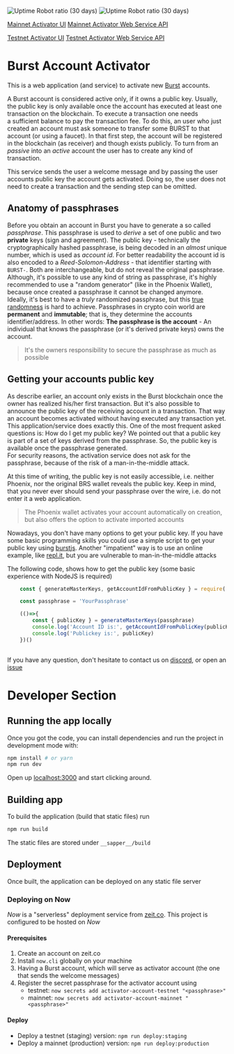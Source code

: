 ![Uptime Robot ratio (30 days)](https://img.shields.io/uptimerobot/ratio/m784377894-299d79c7d5c34fed26b22169?label=Uptime%20Mainnet)
![Uptime Robot ratio (30 days)](https://img.shields.io/uptimerobot/ratio/m784377904-89a3979b61551238a7d96b5d?label=Uptime%20Testnet)

[Mainnet Activator UI](https://burst-account-activator.now.sh/)
[Mainnet Activator Web Service API](https://petstore.swagger.io/?url=https://burst-account-activator.now.sh/api/info)

[Testnet Activator UI](https://burst-account-activator-testnet.now.sh/)
[Testnet Activator Web Service API](https://petstore.swagger.io/?url=https://burst-account-activator-testnet.now.sh/api/info)

# Burst Account Activator

This is a web application (and service) to activate new [Burst](https://www.burst-coin.org/) accounts.

A Burst account is considered active only, if it owns a public key. Usually, the public key is only available once the 
account has executed at least one transaction on the blockchain. To execute a transaction one needs  
a sufficient balance to pay the transaction fee. To do this, an user who just created an account must ask someone to 
transfer some BURST to that account (or using a faucet). In that first step, the account will be registered in the blockchain (as receiver) and
though exists publicly. To turn from an _passive_ into an _active_ account the user has to create any kind of transaction.

This service sends the user a welcome message and by passing the user accounts public key the account gets activated.
Doing so, the user does not need to create a transaction and the sending step can be omitted.    

## Anatomy of passphrases

Before you obtain an account in Burst you have to generate a so called _passphrase_. This passphrase is used to _derive_ a set of one public and two __private__ keys (sign and agreement). 
The public key - technically the cryptographically hashed passphrase, is being decoded in an _almost_ unique number, which is used as _account id_. 
For better readability the account id is also encoded to a _Reed-Solomon-Address_ - that identifier starting with `BURST-`. Both are interchangeable, but do not reveal the original passphrase.    
Although, it's possible to use any kind of string as passphrase, it's highly recommended to use a "random generator" (like in the Phoenix Wallet), because once created a passphrase it cannot be changed anymore.  
Ideally, it's best to have a _truly_ randomized passphrase, but this [true randomness](https://www.random.org/randomness) is hard to achieve. Passphrases in crypto coin world are **permanent** and **immutable**;
that is, they determine the accounts identifier/address. In other words: **The passphrase is the account** - An individual that knows the passphrase (or it's derived private keys) owns the account. 

> It's the owners responsibility to secure the passphrase as much as possible   

## Getting your accounts public key

As describe earlier, an account only exists in the Burst blockchain once the owner has realized his/her first transaction. But it's also possible to announce the public key of the receiving account in a transaction. 
That way an account becomes activated without having executed any transaction yet. 
This application/service does exactly this. One of the most frequent asked questions is: How do I get my public key? 
We pointed out that a public key is part of a set of keys derived from the passphrase. So, the public key is available once the passphrase generated.    
For security reasons, the activation service does not ask for the passphrase, because of the risk of a man-in-the-middle attack.

At this time of writing, the public key is not easily accessible, i.e. neither Phoenix, nor the original BRS wallet reveals the public key.
Keep in mind, that you never ever should send your passphrase over the wire, i.e. do not enter it a web application.

> The Phoenix wallet activates your account automatically on creation, but also offers the option to activate imported accounts 

Nowadays, you don't have many options to get your public key. If you have some basic programming skills you could use a simple script to get your public key using [burstjs](https://burstappsteam.org/phoenix/modules/crypto.html#generatemasterkeys).
Another "impatient" way is to use an online example, like [repl.it](https://repl.it/@ohager/BurstJS-Playground), but you are vulnerable to man-in-the-middle attacks
  
The following code, shows how to get the public key (some basic experience with NodeJS is required)  
```javascript
    const { generateMasterKeys, getAccountIdFromPublicKey } = require('@burstjs/crypto')

    const passphrase = 'YourPassphrase'

    (()=>{
        const { publicKey } = generateMasterKeys(passphrase)
        console.log('Account ID is:', getAccountIdFromPublicKey(publicKey) )
        console.log('Publickey is:', publicKey)    
    })()
    
```
     
If you have any question, don't hesitate to contact us on [discord](https://discord.gg/KWVbWJv), or open an [issue](https://github.com/ohager/burst-account-activator/issues/new) 

# Developer Section

## Running the app locally

Once you got the code, you can install dependencies and run the project in development mode with:

```bash
npm install # or yarn
npm run dev
```

Open up [localhost:3000](http://localhost:3000) and start clicking around.

## Building app

To build the application (build that static files) run

```bash
npm run build
```

The static files are stored under `__sapper__/build` 

## Deployment

Once built, the application can be deployed on any static file server

### Deploying on Now 

_Now_ is a "serverless" deployment service from [zeit.co](https://zeit.co).
This project is configured to be hosted on _Now_

#### Prerequisites
1. Create an account on zeit.co
2. Install `now.cli` globally on your machine 
3. Having a Burst account, which will serve as activator account (the one that sends the welcome messages)
4. Register the secret passphrase for the activator account using 
   - testnet: `now secrets add activator-account-testnet "<passphrase>"`
   - mainnet: `now secrets add activator-account-mainnet "<passphrase>"`

#### Deploy
 
 - Deploy a testnet (staging) version: `npm run deploy:staging`
 - Deploy a mainnet (production) version: `npm run deploy:production`
